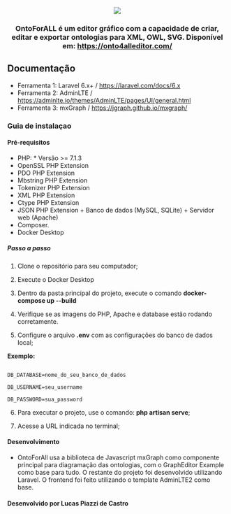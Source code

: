 <p align="center">
<img src="public/css/images/Logo3.png"> 
 </p>
 <h3 align="center">
 OntoForALL é um editor gráfico com a capacidade de criar, editar e exportar ontologias para XML, OWL, SVG. Disponível em:
 <a href="https://onto4alleditor.com/">https://onto4alleditor.com/</a>
 </h3>
 
 


 
## Documentação 
* Ferramenta 1: Laravel 6.x+ / https://laravel.com/docs/6.x
* Ferramenta 2: AdminLTE / https://adminlte.io/themes/AdminLTE/pages/UI/general.html
* Ferramenta 3: mxGraph / https://jgraph.github.io/mxgraph/ 

### Guia de instalaçao 
#### Pré-requisitos 
* PHP: * Versão >= 7.1.3
* OpenSSL PHP Extension 
* PDO PHP Extension 
* Mbstring PHP Extension 
* Tokenizer PHP Extension 
* XML PHP Extension 
* Ctype PHP Extension 
* JSON PHP Extension + Banco de dados (MySQL, SQLite) + Servidor web (Apache)
* Composer. 
* Docker Desktop 

##### Passo a passo 

1. Clone o repositório para seu computador; 

2. Execute o Docker Desktop

3. Dentro da pasta principal do projeto, execute o comando **docker-compose up --build** 

4. Verifique se as imagens do PHP, Apache e database estão rodando corretamente.

5. Configure o arquivo **.env** com as configurações do banco de dados local; 

**Exemplo:**

````

DB_DATABASE=nome_do_seu_banco_de_dados

DB_USERNAME=seu_username

DB_PASSWORD=sua_password

````

6. Para executar o projeto, use o comando: **php artisan serve**;

7. Acesse a URL indicada no terminal;

#### Desenvolvimento 

* OntoForAll usa a biblioteca de Javascript mxGraph como componente principal para diagramação das ontologias, com o GraphEditor Example como base para tudo. O restante do projeto foi desenvolvido utilizando Laravel. O frontend foi feito utilizando o template AdminLTE2 como base.


#### Desenvolvido por Lucas Piazzi de Castro ####
